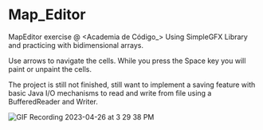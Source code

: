 # Map_Editor

MapEditor exercise @ <Academia de Código_> Using SimpleGFX Library and practicing with bidimensional arrays.

Use arrows to navigate the cells. While you press the Space key you will paint or unpaint the cells.

The project is still not finished, still want to implement a saving feature with basic Java I/O mechanisms to read and write from file using a BufferedReader and Writer.


![GIF Recording 2023-04-26 at 3 29 38 PM](https://user-images.githubusercontent.com/116366430/234610621-979d822f-3904-43e4-9749-378c2c64a28d.gif)

